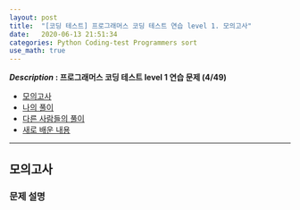 ```yaml
---
layout: post
title:  "[코딩 테스트] 프로그래머스 코딩 테스트 연습 level 1. 모의고사"
date:   2020-06-13 21:51:34 
categories: Python Coding-test Programmers sort
use_math: true
---
```


**_Description_ : 프로그래머스 코딩 테스트 level 1 연습 문제 (4/49)**

* [모의고사](#problem-description)
* [나의 풀이](#my-solution)
* [다른 사람들의 풀이](#problem-solution)
* [새로 배운 내용](#deep)

***

## 모의고사 <a id="problem-description"></a>

### 문제 설명
<!--stackedit_data:
eyJoaXN0b3J5IjpbMTQ5MjA3MzE1NV19
-->